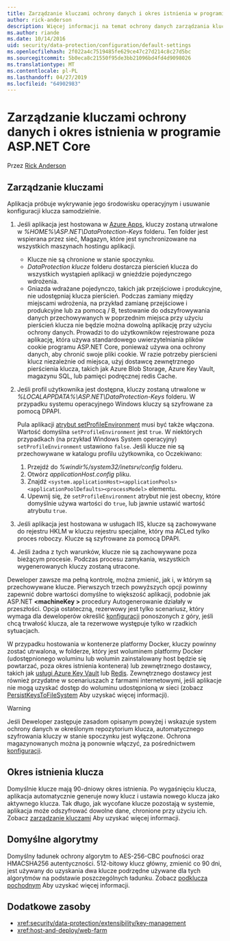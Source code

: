 ```yaml
---
title: Zarządzanie kluczami ochrony danych i okres istnienia w programie ASP.NET Core
author: rick-anderson
description: Więcej informacji na temat ochrony danych zarządzania kluczami i okresem istnienia w programie ASP.NET Core.
ms.author: riande
ms.date: 10/14/2016
uid: security/data-protection/configuration/default-settings
ms.openlocfilehash: 2f022a4c7519485fe629ce47c27d214c8c27d5bc
ms.sourcegitcommit: 5b0eca8c21550f95de3bb21096bd4fd4d9098026
ms.translationtype: MT
ms.contentlocale: pl-PL
ms.lasthandoff: 04/27/2019
ms.locfileid: "64902983"
---
```

# <a name="data-protection-key-management-and-lifetime-in-aspnet-core"></a>Zarządzanie kluczami ochrony danych i okres istnienia w programie ASP.NET Core

Przez [Rick Anderson](https://twitter.com/RickAndMSFT)

## <a name="key-management"></a>Zarządzanie kluczami

Aplikacja próbuje wykrywanie jego środowisku operacyjnym i usuwanie konfiguracji klucza samodzielnie.

1. Jeśli aplikacja jest hostowana w [Azure Apps](https://azure.microsoft.com/services/app-service/), kluczy zostaną utrwalone w *%HOME%\ASP.NET\DataProtection-Keys* folderu. Ten folder jest wspierana przez sieć, Magazyn, które jest synchronizowane na wszystkich maszynach hostingu aplikacji.
   * Klucze nie są chronione w stanie spoczynku.
   * *DataProtection klucze* folderu dostarcza pierścień klucza do wszystkich wystąpień aplikacji w gnieździe pojedynczego wdrożenia.
   * Gniazda wdrażane pojedynczo, takich jak przejściowe i produkcyjne, nie udostępniaj klucza pierścień. Podczas zamiany między miejscami wdrożenia, na przykład zamianę przejściowe i produkcyjne lub za pomocą / B, testowanie do odszyfrowywania danych przechowywanych w poprzednim miejsca przy użyciu pierścień klucza nie będzie można dowolną aplikację przy użyciu ochrony danych. Prowadzi to do użytkowników rejestrowane poza aplikację, która używa standardowego uwierzytelniania plików cookie programu ASP.NET Core, ponieważ używa ona ochrony danych, aby chronić swoje pliki cookie. W razie potrzeby pierścieni klucz niezależnie od miejsca, użyj dostawcę zewnętrznego pierścienia klucza, takich jak Azure Blob Storage, Azure Key Vault, magazynu SQL, lub pamięci podręcznej redis Cache.

1. Jeśli profil użytkownika jest dostępna, kluczy zostaną utrwalone w *%LOCALAPPDATA%\ASP.NET\DataProtection-Keys* folderu. W przypadku systemu operacyjnego Windows kluczy są szyfrowane za pomocą DPAPI.

   Pula aplikacji [atrybut setProfileEnvironment](/iis/configuration/system.applicationhost/applicationpools/add/processmodel#configuration) musi być także włączona. Wartość domyślna `setProfileEnvironment` jest `true`. W niektórych przypadkach (na przykład Windows System operacyjny) `setProfileEnvironment` ustawiono `false`. Jeśli klucze nie są przechowywane w katalogu profilu użytkownika, co Oczekiwano:

   1. Przejdź do *%windir%/system32/inetsrv/config* folderu.
   1. Otwórz *applicationHost.config* pliku.
   1. Znajdź `<system.applicationHost><applicationPools><applicationPoolDefaults><processModel>` elementu.
   1. Upewnij się, że `setProfileEnvironment` atrybut nie jest obecny, które domyślnie używa wartości do `true`, lub jawnie ustawić wartość atrybutu `true`.

1. Jeśli aplikacja jest hostowana w usługach IIS, klucze są zachowywane do rejestru HKLM w kluczu rejestru specjalne, który ma ACLed tylko proces roboczy. Klucze są szyfrowane za pomocą DPAPI.

1. Jeśli żadna z tych warunków, klucze nie są zachowywane poza bieżącym procesie. Podczas procesu zamykania, wszystkich wygenerowanych kluczy zostaną utracone.

Deweloper zawsze ma pełną kontrolę, można zmienić, jak i, w którym są przechowywane klucze. Pierwszych trzech powyższych opcji powinny zapewnić dobre wartości domyślne to większość aplikacji, podobnie jak ASP.NET  **\<machineKey >** procedury Autogenerowanie działały w przeszłości. Opcja ostateczną, rezerwowy jest tylko scenariusz, który wymaga dla deweloperów określić [konfiguracji](xref:security/data-protection/configuration/overview) ponoszonych z góry, jeśli chcą trwałość klucza, ale ta rezerwowe występuje tylko w rzadkich sytuacjach.

W przypadku hostowania w kontenerze platformy Docker, kluczy powinny zostać utrwalona, w folderze, który jest woluminem platformy Docker (udostępnionego woluminu lub wolumin zainstalowany host będzie się powtarzać, poza okres istnienia kontenera) lub zewnętrznego dostawcy, takich jak [usługi Azure Key Vault](https://azure.microsoft.com/services/key-vault/) lub [Redis](https://redis.io/). Zewnętrznego dostawcy jest również przydatne w scenariuszach z farmami internetowymi, jeśli aplikacje nie mogą uzyskać dostęp do woluminu udostępnioną w sieci (zobacz [PersistKeysToFileSystem](xref:security/data-protection/configuration/overview#persistkeystofilesystem) Aby uzyskać więcej informacji).

> [!WARNING]
> Jeśli Deweloper zastępuje zasadom opisanym powyżej i wskazuje system ochrony danych w określonym repozytorium klucza, automatycznego szyfrowania kluczy w stanie spoczynku jest wyłączone. Ochrona magazynowanych można ją ponownie włączyć, za pośrednictwem [konfiguracji](xref:security/data-protection/configuration/overview).

## <a name="key-lifetime"></a>Okres istnienia klucza

Domyślnie klucze mają 90-dniowy okres istnienia. Po wygaśnięciu klucza, aplikacja automatycznie generuje nowy klucz i ustawia nowego klucza jako aktywnego klucza. Tak długo, jak wycofane klucze pozostają w systemie, aplikacja może odszyfrować dowolne dane, chronione przy użyciu ich. Zobacz [zarządzanie kluczami](xref:security/data-protection/implementation/key-management#key-expiration-and-rolling) Aby uzyskać więcej informacji.

## <a name="default-algorithms"></a>Domyślne algorytmy

Domyślny ładunek ochrony algorytm to AES-256-CBC poufności oraz HMACSHA256 autentyczności. 512-bitowy klucz główny, zmienić co 90 dni, jest używany do uzyskania dwa klucze podrzędne używane dla tych algorytmów na podstawie poszczególnych ładunku. Zobacz [podklucza pochodnym](xref:security/data-protection/implementation/subkeyderivation#additional-authenticated-data-and-subkey-derivation) Aby uzyskać więcej informacji.

## <a name="additional-resources"></a>Dodatkowe zasoby

* <xref:security/data-protection/extensibility/key-management>
* <xref:host-and-deploy/web-farm>
